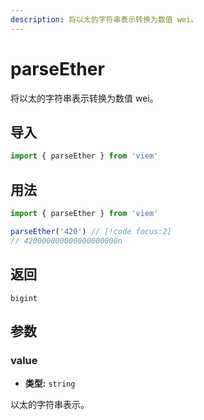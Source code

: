 ```yaml
---
description: 将以太的字符串表示转换为数值 wei。
---
```


# parseEther

将以太的字符串表示转换为数值 wei。

## 导入

```ts
import { parseEther } from 'viem'
```

## 用法

```ts
import { parseEther } from 'viem'

parseEther('420') // [!code focus:2]
// 420000000000000000000n
```

## 返回

`bigint`

## 参数

### value

- **类型:** `string`

以太的字符串表示。